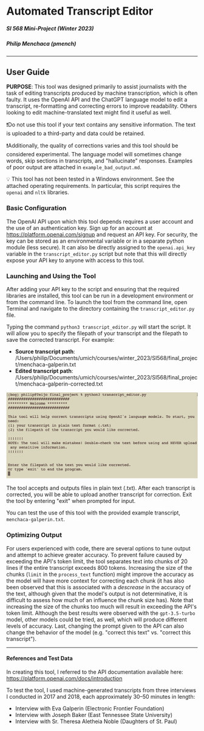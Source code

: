 # Automated Transcript Editor

##### SI 568 Mini-Project (Winter 2023)
##### Philip Menchaca (pmench)

---

## User Guide

**PURPOSE**: This tool was designed primarily to assist journalists with the task of editing transcripts produced by machine transcription, which is often faulty. It uses the OpenAI API and the ChatGPT language model to edit a transcript, re-formatting and correcting errors to improve readability. Others looking to edit machine-translated text might find it useful as well.

:exclamation:Do not use this tool if your text contains any sensitive information. The text is uploaded to a third-party and data could be retained.

:exclamation:Additionally, the quality of corrections varies and this tool should be considered experimental. The language model will sometimes change words, skip sections in transcripts, and "hallucinate" responses. Examples of poor output are attached in `example_bad_output.md`.

:bulb: This tool has not been tested in a Windows environment. See the attached operating requirements. In particular, this script requires the `openai` and `nltk` libraries.

### Basic Configuration
The OpenAI API upon which this tool depends requires a user account and the use of an authentication key. Sign up for an account at https://platform.openai.com/signup and request an API key. For security, the key can be stored as an environmental variable or in a separate python module (less secure). It can also be directly assigned to the `openai.api_key` variable in the `transcript_editor.py` script but note that this will directly expose your API key to anyone with access to this tool.

### Launching and Using the Tool

After adding your API key to the script and ensuring that the required libraries are installed, this tool can be run in a development environment or from the command line. To launch the tool from the command line, open Terminal and navigate to the directory containing the `transcript_editor.py` file.

Typing the command `python3 transcript_editor.py` will start the script. It will allow you to specify the filepath of your transcript and the filepath to save the corrected transcript. For example:
- **Source transcript path**: /Users/philip/Documents/umich/courses/winter_2023/SI568/final_project/menchaca-galperin.txt
- **Edited transcript path**: /Users/philip/Documents/umich/courses/winter_2023/SI568/final_project/menchaca-galperin-corrected.txt

![terminal window showing tool launch](ss.transcript_editor.png)

The tool accepts and outputs files in plain text (.txt). After each transcript is corrected, you will be able to upload another transcript for correction. Exit the tool by entering "exit" when prompted for input.

You can test the use of this tool with the provided example transcript, `menchaca-galperin.txt`.

### Optimizing Output
For users experienced with code, there are several options to tune output and attempt to achieve greater accuracy. To prevent failure caused by exceeding the API's token limit, the tool separates text into chunks of 20 lines if the entire transcript exceeds 800 tokens. Increasing the size of the chunks (`limit` in the `process_text` function) might improve the accuracy as the model will have more context for correcting each chunk (it has also been observed that this is associated with a *descrease* in the accuracy of the text, although given that the model's output is not determinative, it is difficult to assess how much of an influence the chunk size has). Note that increasing the size of the chunks too much will result in exceeding the API's token limit. Although the best results were observed with the `gpt-3.5-turbo` model, other models could be tried, as well, which will produce different levels of accuracy. Last, changing the prompt given to the API can also change the behavior of the model (e.g. "correct this text" vs. "correct this transcript").

---

#### References and Test Data

In creating this tool, I referred to the API documentation available here: https://platform.openai.com/docs/introduction

To test the tool, I used machine-generated transcripts from three interviews I conducted in 2017 and 2018, each approximately 30–50 minutes in length:
- Interview with Eva Galperin (Electronic Frontier Foundation)
- Interview with Joseph Baker (East Tennessee State University)
- Interview with Sr. Theresa Aletheia Noble (Daughters of St. Paul)